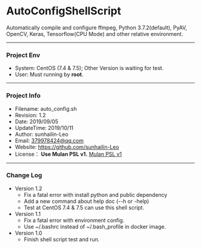 # AutoConfigShellScript
Automatically compile and configure ffmpeg, Python 3.7.2(default), PyAV, OpenCV, Keras, Tensorflow(CPU Mode) and other relative environment.

--- 

<h3 id="ProjectEnv">Project Env</h3>

* System: CentOS (7.4 & 7.5); Other Version is waiting for test.
* User: Must running by **root**.

---

<h3 id="ProjectInfo">Project Info</h3>

* Filename:    auto_config.sh
* Revision:    1.2
* Date:        2019/09/05
* UpdateTime:  2019/10/11
* Author:      sunhailin-Leo
* Email:       379978424@qq.com
* Website:     https://github.com/sunhailin-Leo
* License：    **Use Mulan PSL v1.** [Mulan PSL v1](https://license.coscl.org.cn/MulanPSL/)

---

<h3 id="ChangeLog">Change Log</h3>

* Version 1.2
    * Fix a fatal error with install python and public dependency
    * Add a new command about help doc (--h or -help)
    * Test at CentOS 7.4 & 7.5 can use this shell script.
* Version 1.1
    * Fix a fatal error with environment config.
    * Use ~/.bashrc instead of ~/.bash_profile in docker image.
* Version 1.0
    * Finish shell script test and run.
